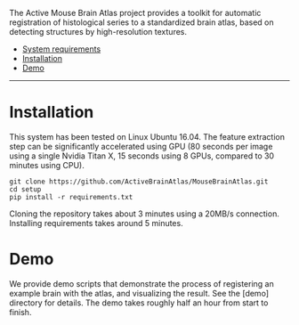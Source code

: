 The Active Mouse Brain Atlas project provides a toolkit for automatic registration of histological series to a standardized brain atlas, based on detecting structures by high-resolution textures.

- [System requirements](#system-requirements)
- [Installation](#installation)
- [Demo](#demo)

----

# Installation

This system has been tested on Linux Ubuntu 16.04. The feature extraction step can be significantly accelerated using GPU (80 seconds per image using a single Nvidia Titan X, 15 seconds using 8 GPUs, compared to 30 minutes using CPU).

```
git clone https://github.com/ActiveBrainAtlas/MouseBrainAtlas.git
cd setup
pip install -r requirements.txt
```

Cloning the repository takes about 3 minutes using a 20MB/s connection. Installing requirements takes around 5 minutes.

# Demo

We provide demo scripts that demonstrate the process of registering an example brain with the atlas, and visualizing the result. See the [demo] directory for details. The demo takes roughly half an hour from start to finish.
